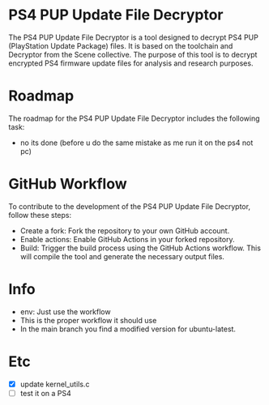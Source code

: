 # PS4 PUP Update File Decryptor
The PS4 PUP Update File Decryptor is a tool designed to decrypt PS4 PUP (PlayStation Update Package) files. It is based on the toolchain and Decryptor from the Scene collective. The purpose of this tool is to decrypt encrypted PS4 firmware update files for analysis and research purposes.

# Roadmap
The roadmap for the PS4 PUP Update File Decryptor includes the following task:
- no its done (before u do the same mistake as me run it on the ps4 not pc)

# GitHub Workflow
To contribute to the development of the PS4 PUP Update File Decryptor, follow these steps:

- Create a fork: Fork the repository to your own GitHub account.
- Enable actions: Enable GitHub Actions in your forked repository.
- Build: Trigger the build process using the GitHub Actions workflow. This will compile the tool and generate the necessary output files.

# Info
- env: Just use the workflow
- This is the proper workflow it should use
- In the main branch you find a modified version for ubuntu-latest.


# Etc
- [x] update kernel_utils.c
- [ ] test it on a PS4
